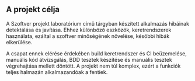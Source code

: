 ## A projekt célja

A Szoftver projekt laboratórium című tárgyban készített alkalmazás hibáinak detektálása és javítása. Ehhez különböző eszközök, keretrendszerek használata, ezáltal a szoftver minőségének növelése, későbbi hibák elkerülése.

A csapat ennek elérése érdekében build keretrendszer és CI beüzemelése, manuális kód átvizsgálás, BDD tesztek készítése és manuális tesztek végrehajtása mellett döntött. A projekt nem túl komplex, ezért a funkciók teljes halmazán alkalmazandóak a fentiek.
